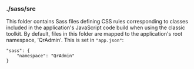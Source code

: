 ### ./sass/src

This folder contains Sass files defining CSS rules corresponding to classes
included in the application's JavaScript code build when using the classic toolkit.
By default, files in this folder are mapped to the application's root namespace, 'QrAdmin'.
This is set in `"app.json"`:

    "sass": {
        "namespace": "QrAdmin"
    }